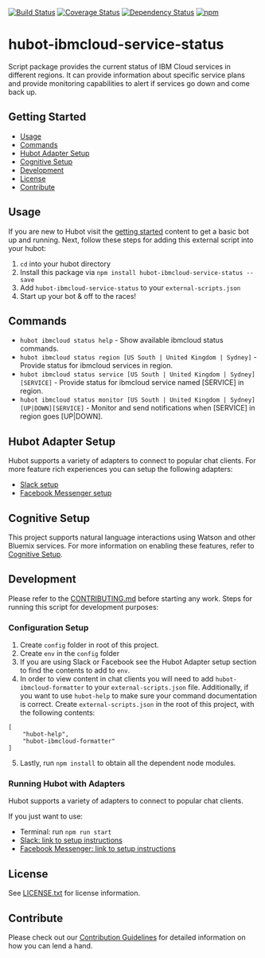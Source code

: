 [![Build Status](https://travis-ci.org/ibm-cloud-solutions/hubot-ibmcloud-service-status.svg?branch=master)](https://travis-ci.org/ibm-cloud-solutions/hubot-ibmcloud-service-status)
[![Coverage Status](https://coveralls.io/repos/github/ibm-cloud-solutions/hubot-ibmcloud-service-status/badge.svg?branch=master)](https://coveralls.io/github/ibm-cloud-solutions/hubot-ibmcloud-service-status?branch=master)
[![Dependency Status](https://dependencyci.com/github/ibm-cloud-solutions/hubot-ibmcloud-service-status/badge)](https://dependencyci.com/github/ibm-cloud-solutions/hubot-ibmcloud-service-status)
[![npm](https://img.shields.io/npm/v/hubot-ibmcloud-service-status.svg?maxAge=2592000)](https://www.npmjs.com/package/hubot-ibmcloud-service-status)

# hubot-ibmcloud-service-status

Script package provides the current status of IBM Cloud services in different regions. It can provide information about specific service plans and provide monitoring capabilities to alert if services go down and come back up.

## Getting Started
  * [Usage](#usage)
  * [Commands](#commands)
  * [Hubot Adapter Setup](#hubot-adapter-setup)
  * [Cognitive Setup](#cognitive-setup)
  * [Development](#development)
  * [License](#license)
  * [Contribute](#contribute)

## Usage

If you are new to Hubot visit the [getting started](https://hubot.github.com/docs/) content to get a basic bot up and running.  Next, follow these steps for adding this external script into your hubot:

1. `cd` into your hubot directory
2. Install this package via `npm install hubot-ibmcloud-service-status --save`
3. Add `hubot-ibmcloud-service-status` to your `external-scripts.json`
4. Start up your bot & off to the races!


## Commands

- `hubot ibmcloud status help` - Show available ibmcloud status commands.
- `hubot ibmcloud status region [US South | United Kingdom | Sydney]` - Provide status for ibmcloud services in region.
- `hubot ibmcloud status service [US South | United Kingdom | Sydney] [SERVICE]` - Provide status for ibmcloud service named [SERVICE] in region.
- `hubot ibmcloud status monitor [US South | United Kingdom | Sydney] [UP|DOWN][SERVICE]` - Monitor and send notifications when [SERVICE] in region goes [UP|DOWN].

## Hubot Adapter Setup

Hubot supports a variety of adapters to connect to popular chat clients.  For more feature rich experiences you can setup the following adapters:
- [Slack setup](https://github.com/ibm-cloud-solutions/hubot-ibmcloud-service-status/blob/master/docs/adapters/slack.md)
- [Facebook Messenger setup](https://github.com/ibm-cloud-solutions/hubot-ibmcloud-service-status/blob/master/docs/adapters/facebook.md)

## Cognitive Setup

This project supports natural language interactions using Watson and other Bluemix services.  For more information on enabling these features, refer to [Cognitive Setup](https://github.com/ibm-cloud-solutions/hubot-ibmcloud-nlc/blob/master/docs/cognitiveSetup.md).


## Development

Please refer to the [CONTRIBUTING.md](https://github.com/ibm-cloud-solutions/hubot-ibmcloud-service-status/blob/master/CONTRIBUTING.md) before starting any work.  Steps for running this script for development purposes:

### Configuration Setup

1. Create `config` folder in root of this project.
2. Create `env` in the `config` folder
3. If you are using Slack or Facebook see the Hubot Adapter setup section to find the contents to add to `env`.
4. In order to view content in chat clients you will need to add `hubot-ibmcloud-formatter` to your `external-scripts.json` file. Additionally, if you want to use `hubot-help` to make sure your command documentation is correct.  Create `external-scripts.json` in the root of this project, with the following contents:
```
[
	"hubot-help",
    "hubot-ibmcloud-formatter"
]
```
5. Lastly, run `npm install` to obtain all the dependent node modules.

### Running Hubot with Adapters

Hubot supports a variety of adapters to connect to popular chat clients.

If you just want to use:
 - Terminal: run `npm run start`
 - [Slack: link to setup instructions](https://github.com/ibm-cloud-solutions/hubot-ibmcloud-service-status/blob/master/docs/adapters/slack.md)
 - [Facebook Messenger: link to setup instructions](https://github.com/ibm-cloud-solutions/hubot-ibmcloud-service-status/blob/master/docs/adapters/facebook.md)

## License

See [LICENSE.txt](./LICENSE.txt) for license information.

## Contribute

Please check out our [Contribution Guidelines](https://github.com/ibm-cloud-solutions/hubot-ibmcloud-service-status/blob/master/CONTRIBUTING.md) for detailed information on how you can lend a hand.
